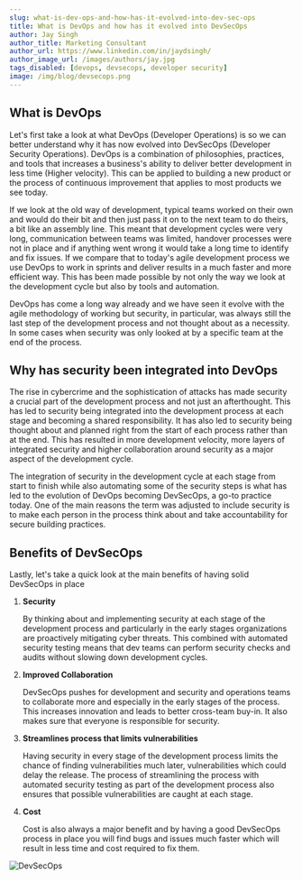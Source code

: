 ```yaml
---
slug: what-is-dev-ops-and-how-has-it-evolved-into-dev-sec-ops
title: What is DevOps and how has it evolved into DevSecOps
author: Jay Singh
author_title: Marketing Consultant
author_url: https://www.linkedin.com/in/jaydsingh/
author_image_url: /images/authors/jay.jpg
tags_disabled: [devops, devsecops, developer security]
image: /img/blog/devsecops.png
---
```


## What is DevOps

Let's first take a look at what DevOps (Developer Operations) is so we can better understand why it has now evolved into DevSecOps (Developer Security Operations). DevOps is a combination of philosophies, practices, and tools that increases a business's ability to deliver better development in less time (Higher velocity). This can be applied to building a new product or the process of continuous improvement that applies to most products we see today.

If we look at the old way of development, typical teams worked on their own and would do their bit and then just pass it on to the next team to do theirs, a bit like an assembly line. This meant that development cycles were very long, communication between teams was limited, handover processes were not in place and if anything went wrong it would take a long time to identify and fix issues. If we compare that to today's agile development process we use DevOps to work in sprints and deliver results in a much faster and more efficient way. This has been made possible by not only the way we look at the development cycle but also by tools and automation.

DevOps has come a long way already and we have seen it evolve with the agile methodology of working but security, in particular, was always still the last step of the development process and not thought about as a necessity. In some cases when security was only looked at by a specific team at the end of the process.

## Why has security been integrated into DevOps

The rise in cybercrime and the sophistication of attacks has made security a crucial part of the development process and not just an afterthought. This has led to security being integrated into the development process at each stage and becoming a shared responsibility. It has also led to security being thought about and planned right from the start of each process rather than at the end. This has resulted in more development velocity, more layers of integrated security and higher collaboration around security as a major aspect of the development cycle.

The integration of security in the development cycle at each stage from start to finish while also automating some of the security steps is what has led to the evolution of DevOps becoming DevSecOps, a go-to practice today. One of the main reasons the term was adjusted to include security is to make each person in the process think about and take accountability for secure building practices.

## Benefits of DevSecOps

Lastly, let's take a quick look at the main benefits of having solid DevSecOps in place

1. **Security**

   By thinking about and implementing security at each stage of the development process and particularly in the early stages organizations are proactively mitigating cyber threats. This combined with automated security testing means that dev teams can perform security checks and audits without slowing down development cycles.

2. **Improved Collaboration**

   DevSecOps pushes for development and security and operations teams to collaborate more and especially in the early stages of the process. This increases innovation and leads to better cross-team buy-in. It also makes sure that everyone is responsible for security.

3. **Streamlines process that limits vulnerabilities**

   Having security in every stage of the development process limits the chance of finding vulnerabilities much later, vulnerabilities which could delay the release. The process of streamlining the process with automated security testing as part of the development process also ensures that possible vulnerabilities are caught at each stage.

4. **Cost**

   Cost is also always a major benefit and by having a good DevSecOps process in place you will find bugs and issues much faster which will result in less time and cost required to fix them.

![DevSecOps](/img/blog/devsecops.png)
